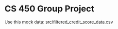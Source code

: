 # CS 450 Group Project

Use this mock data: [src/filtered_credit_score_data.csv](src/filtered_credit_score_data.csv)
